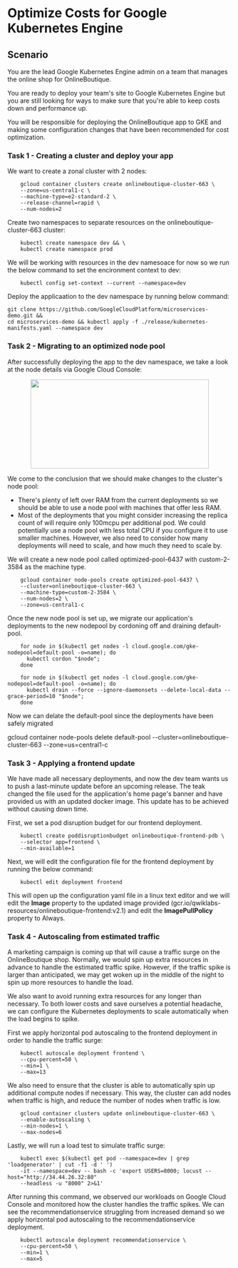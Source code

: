 # Optimize Costs for Google Kubernetes Engine
## Scenario
You are the lead Google Kubernetes Engine admin on a team that manages the online shop for 
OnlineBoutique.

You are ready to deploy your team's site to Google Kubernetes Engine but you are still looking for 
ways to make sure that you're able to keep costs down and performance up.

You will be responsible for deploying the OnlineBoutique app to GKE and making some configuration 
changes that have been recommended for cost optimization.

### Task 1 - Creating a cluster and deploy your app
We want to create a zonal cluster with 2 nodes:

        gcloud container clusters create onlineboutique-cluster-663 \
        --zone=us-central1-c \
        --machine-type=e2-standard-2 \
        --release-channel=rapid \
        --num-nodes=2

Create two namespaces to separate resources on the onlineboutique-cluster-663 cluster:

        kubectl create namespace dev && \
        kubectl create namespace prod

We will be working with resources in the dev namesoace for now so we run the below command to set the encironment context to dev:

        kubectl config set-context --current --namespace=dev
        
Deploy the applicaation to the dev namespace by running below command:

    git clone https://github.com/GoogleCloudPlatform/microservices-demo.git &&
    cd microservices-demo && kubectl apply -f ./release/kubernetes-manifests.yaml --namespace dev

### Task 2 - Migrating to an optimized node pool

After successfully deploying the app to the dev namespace, we take a look at the node details via Google Cloud Console:

<p align = "center">
  <img src="https://cdn.qwiklabs.com/uYinv2VTYdTkOsSsWGkvXvD%2FmTd4IsJXz4vkrNyl9no%3D" width = "400" height = "200"/>

We come to the conclusion that we should make changes to the cluster's node pool:

* There's plenty of left over RAM from the current deployments so we should be able to use a node pool with machines that offer less RAM.
* Most of the deployments that you might consider increasing the replica count of will require only 100mcpu per additional pod. We could potentially use a node pool with less total CPU if you configure it to use smaller machines. However, we also need to consider how many deployments will need to scale, and how much they need to scale by.

We will create a new node pool called optimized-pool-6437 with custom-2-3584 as the machine type.

        gcloud container node-pools create optimized-pool-6437 \
        --cluster=onlineboutique-cluster-663 \
        --machine-type=custom-2-3584 \
        --num-nodes=2 \
        --zone=us-central1-c

Once the new node pool is set up, we migrate our application's deployments to the new nodepool by cordoning off and draining default-pool.

        for node in $(kubectl get nodes -l cloud.google.com/gke-nodepool=default-pool -o=name); do
          kubectl cordon "$node";
        done

        for node in $(kubectl get nodes -l cloud.google.com/gke-nodepool=default-pool -o=name); do
          kubectl drain --force --ignore-daemonsets --delete-local-data --grace-period=10 "$node";
        done

Now we can delate the default-pool since the deployments have been safely migrated

gcloud container node-pools delete default-pool --cluster=onlineboutique-cluster-663 --zone=us=central1-c

### Task 3 - Applying a frontend update
We have made all necessary deployments, and now the dev team wants us to push a last-minute update before an upcoming release. The teak changed the file used for the application's home page's banner and have provided us with an updated docker image. This update has to be achieved without causing down time.

First, we set a pod disruption budget for our frontend deployment.

        kubectl create poddisruptionbudget onlineboutique-frontend-pdb \
        --selector app=frontend \
        --min-available=1

Next, we will edit the configuration file for the frontend deployment by running the below command:

        kubectl edit deployment frontend

This will open up the configuration yaml file in a linux text editor and we will edit the **Image** property to the updated image provided (gcr.io/qwiklabs-resources/onlineboutique-frontend:v2.1) and edit the **ImagePullPolicy** property to Always.

### Task 4 - Autoscaling from estimated traffic

A marketing campaign is coming up that will cause a traffic surge on the OnlineBoutique shop. Normally, we would spin up extra resources in advance to handle the estimated traffic spike. However, if the traffic spike is larger than anticipated, we may get woken up in the middle of the night to spin up more resources to handle the load.

We also want to avoid running extra resources for any longer than necessary. To both lower costs and save ourselves a potential headache, we can configure the Kubernetes deployments to scale automatically when the load begins to spike.

First we apply horizontal pod autoscaling to the frontend deployment in order to handle the traffic surge:

        kubectl autoscale deployment frontend \
        --cpu-percent=50 \
        --min=1 \
        --max=13

We also need to ensure that the cluster is able to automatically spin up additional compute nodes if necessary. This way, the cluster can add nodes when traffic is high, and reduce the number of nodes when traffic is low.

        gcloud container clusters update onlineboutique-cluster-663 \
        --enable-autoscaling \
        --min-nodes=1 \
        --max-nodes=6

Lastly, we will run a load test to simulate traffic surge:

        kubectl exec $(kubectl get pod --namespace=dev | grep 'loadgenerator' | cut -f1 -d ' ') 
        -it --namespace=dev -- bash -c 'export USERS=8000; locust --host="http://34.44.26.32:80" 
        --headless -u "8000" 2>&1'

After running this command, we observed our workloads on Google Cloud Console and monitored how the cluster handles the traffic spikes. We can see the recommendationservice struggling from increased demand so we apply horizontal pod autoscaling to the recommendationservice deployment.

        kubectl autoscale deployment recommendationservice \
        --cpu-percent=50 \
        --min=1 \
        --max=5

